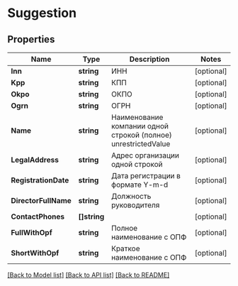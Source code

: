 # Suggestion

## Properties

Name | Type | Description | Notes
------------ | ------------- | ------------- | -------------
**Inn** | **string** | ИНН | [optional] 
**Kpp** | **string** | КПП | [optional] 
**Okpo** | **string** | ОКПО | [optional] 
**Ogrn** | **string** | ОГРН | [optional] 
**Name** | **string** | Наименование компании одной строкой (полное) unrestrictedValue | [optional] 
**LegalAddress** | **string** | Адрес организации одной строкой | [optional] 
**RegistrationDate** | **string** | Дата регистрации в формате Y-m-d | [optional] 
**DirectorFullName** | **string** | Должность руководителя | [optional] 
**ContactPhones** | **[]string** |  | [optional] 
**FullWithOpf** | **string** | Полное наименование с ОПФ | [optional] 
**ShortWithOpf** | **string** | Краткое наименование с ОПФ | [optional] 

[[Back to Model list]](../README.md#documentation-for-models) [[Back to API list]](../README.md#documentation-for-api-endpoints) [[Back to README]](../README.md)



